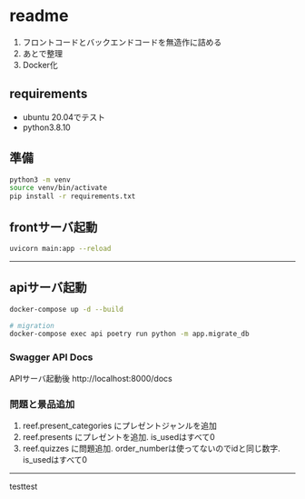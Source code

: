 # readme

1. フロントコードとバックエンドコードを無造作に詰める
1. あとで整理
1. Docker化



## requirements

* ubuntu 20.04でテスト
* python3.8.10


## 準備

```bash
python3 -m venv
source venv/bin/activate
pip install -r requirements.txt

```

## frontサーバ起動

```bash
uvicorn main:app --reload
```

---

## apiサーバ起動

```bash
docker-compose up -d --build

# migration
docker-compose exec api poetry run python -m app.migrate_db
```

### Swagger API Docs

APIサーバ起動後
http://localhost:8000/docs

### 問題と景品追加

1. reef.present_categories にプレゼントジャンルを追加
2. reef.presents にプレゼントを追加. is_usedはすべて0
3. reef.quizzes に問題追加. order_numberは使ってないのでidと同じ数字. is_usedはすべて0

---


testtest
